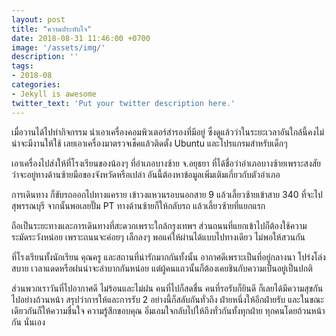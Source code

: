 ```yaml
---
layout: post
title: "ความประทับใจ"
date: 2018-08-31 11:46:00 +0700
image: '/assets/img/'
description: ''
tags:
- 2018-08
categories:
- Jekyll is awesome
twitter_text: 'Put your twitter description here.'
---
```

เมื่อวานได้ไปทำกิจกรรม นำเอาเครื่องคอมพิวเตอร์สำรองที่มีอยู่ ซึ่งดูแล้วว่าในระยะเวลาอันใกล้นี้คงไม่น่าจะมีงานให้ใช้ เลยเอาเครื่องมาตรวจเช็คแล้วติดตั้ง Ubuntu และโปรแกรมสำหรับเด็กๆ

เอาเครื่องไปส่งให้ที่โรงเรียนของน้องๆ ที่อำเภอบางซ้าย จ.อยุธยา ที่ได้ชื่อว่าอำเภอบางซ้ายเพราะสงสัยว่าจะอยู่ทางด้านซ้ายมือของจังหวัดหรือเปล่า อันนี้ต้องหาข้อมูลเพิ่มเติมเกี่ยวกับตัวอำเภอ

การเดินทาง ก็ขับรถออกไปทางแคราย เข้าวงแหวนรอบนอกสาย 9 แล้วเลี้ยวซ้ายเข้าสาย 340 ที่จะไปสุพรรณบุรี จากนั้นพอเลยปั๊ม PT ทางด้านซ้ายก็ให้กลับรถ แล้วเลี้ยวซ้ายที่แยกแรก

ถือเป็นระยะทางและการเดินทางที่สะดวกเพราะใกล้กรุงเทพฯ ส่วนถนนที่แยกเข้าไปก็ต้องใช้ความระมัดระวังหน่อย เพราะถนนจะค่อยๆ เล็กลงๆ พอแค่ให้ผ่านได้แบบไปทางเดียว ไม่พอให้สวนกัน

ที่โรงเรียนทั้งนักเรียน คุณครู และสถานที่น่ารักมากกันทั้งนั้น อากาศดีเพราะเป็นที่อยู่กลางนา โปร่งโล่งสบาย เวลาแดดหรือฝนน่าจะลำบากกันหน่อย แต่ผู้คนแถวนั้นก็ต้องเคยชินกับความเป็นอยู่เป็นปกติ

ส่วนพวกเราวันที่ไปอากาศดี ไม่ร้อนและไม่ฝน คนที่ไปก็สดชื่น คนที่รอรับก็ยินดี ก็เลยได้มีความสุขกันไปอย่างถ้วนหน้า สรุปว่าการให้และการรับ 2 อย่างนี้ก็สลับกันทั่วถึง ฝ่ายหนึ่งให้อีกฝ่ายรับ และในขณะเดียวกันก็ให้ความชื่นใจ ความรู้สึกขอบคุณ อิ่มเอมใจกลับไปให้ถึงทั่วกันทั้งทุกฝ่าย ทุกคนโดยถ้วนหน้ากัน นั่นเอง
